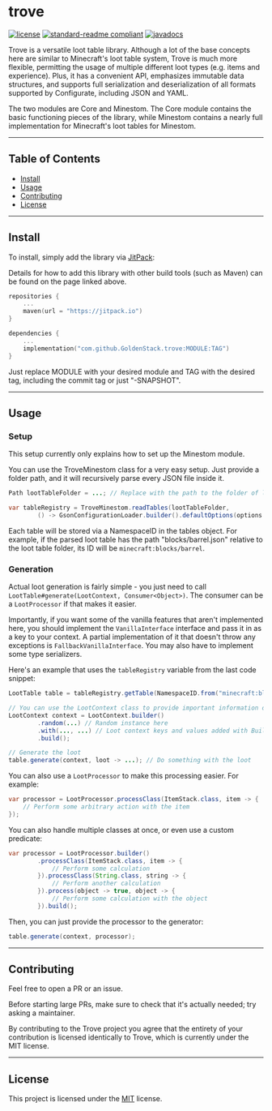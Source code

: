 # trove

[![license](https://img.shields.io/github/license/GoldenStack/trove?style=for-the-badge&color=dd2233)](LICENSE)
[![standard-readme compliant](https://img.shields.io/badge/readme%20style-standard-brightgreen.svg?style=for-the-badge)](https://github.com/RichardLitt/standard-readme)
[![javadocs](https://img.shields.io/badge/documentation-javadocs-4d7a97?style=for-the-badge)](https://javadoc.jitpack.io/com/github/GoldenStack/trove/master-SNAPSHOT/javadoc/)

Trove is a versatile loot table library. Although a lot of the base concepts here are similar to Minecraft's loot table
system, Trove is much more flexible, permitting the usage of multiple different loot types (e.g. items and experience).
Plus, it has a convenient API, emphasizes immutable data structures, and supports full serialization and deserialization
of all formats supported by Configurate, including JSON and YAML.

The two modules are Core and Minestom. The Core module contains the basic functioning pieces of the library, while
Minestom contains a nearly full implementation for Minecraft's loot tables for Minestom.

---

## Table of Contents
- [Install](#install)
- [Usage](#usage)
- [Contributing](#contributing)
- [License](#license)

---

## Install

To install, simply add the library via [JitPack](https://jitpack.io/#GoldenStack/trove/):

Details for how to add this library with other build tools (such as Maven) can be found on the page linked above.
``` kts
repositories {
    ...
    maven(url = "https://jitpack.io")
}

dependencies {
    ...
    implementation("com.github.GoldenStack.trove:MODULE:TAG")
}
```
Just replace MODULE with your desired module and TAG with the desired tag, including the commit tag or just
"-SNAPSHOT".

---

## Usage

###  Setup

This setup currently only explains how to set up the Minestom module.

You can use the TroveMinestom class for a very easy setup. Just provide a folder path, and it will recursively parse
every JSON file inside it.

``` java
Path lootTableFolder = ...; // Replace with the path to the folder of loot tables

var tableRegistry = TroveMinestom.readTables(lootTableFolder,
        () -> GsonConfigurationLoader.builder().defaultOptions(options -> options.serializers(builder -> builder.registerAll(TroveMinestom.DEFAULT_COLLECTION))));
```
Each table will be stored via a NamespaceID in the tables object. For example, if the parsed loot table has the path
"blocks/barrel.json" relative to the loot table folder, its ID will be `minecraft:blocks/barrel`.


### Generation
Actual loot generation is fairly simple - you just need to call `LootTable#generate(LootContext, Consumer<Object>)`.
The consumer can be a `LootProcessor` if that makes it easier.

Importantly, if you want some of the vanilla features that aren't implemented here, you should implement the
`VanillaInterface` interface and pass it in as a key to your context. A partial implementation of it that doesn't throw
any exceptions is `FallbackVanillaInterface`. You may also have to implement some type serializers.

Here's an example that uses the `tableRegistry` variable from the last code snippet:
``` java
LootTable table = tableRegistry.getTable(NamespaceID.from("minecraft:blocks/stone"));

// You can use the LootContext class to provide important information during generation.
LootContext context = LootContext.builder()
        .random(...) // Random instance here
        .with(..., ...) // Loot context keys and values added with Builder#with
        .build();

// Generate the loot
table.generate(context, loot -> ...); // Do something with the loot
```

You can also use a `LootProcessor` to make this processing easier. For example:
``` java
var processor = LootProcessor.processClass(ItemStack.class, item -> {
    // Perform some arbitrary action with the item
});
```

You can also handle multiple classes at once, or even use a custom predicate:
``` java
var processor = LootProcessor.builder()
        .processClass(ItemStack.class, item -> {
            // Perform some calculation
        }).processClass(String.class, string -> {
            // Perform another calculation
        }).process(object -> true, object -> {
            // Perform some calculation with the object
        }).build();
```

Then, you can just provide the processor to the generator:
``` java
table.generate(context, processor);
```

---

## Contributing

Feel free to open a PR or an issue.

Before starting large PRs, make sure to check that it's actually needed; try asking a maintainer.

By contributing to the Trove project you agree that the entirety of your contribution is licensed identically to Trove,
which is currently under the MIT license.

---

## License

This project is licensed under the [MIT](LICENSE) license.